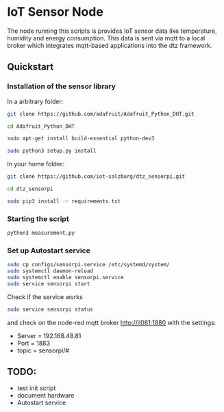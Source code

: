 
# IoT Sensor Node

The node running this scripts is provides IoT
sensor data like temperature, humidity and energy
consumption. This data is sent via mqtt to a
local broker which integrates mqtt-based applications
into the dtz framework.

## Quickstart

### Installation of the sensor library

In a arbitrary folder:

```bash
git clone https://github.com/adafruit/Adafruit_Python_DHT.git

cd Adafruit_Python_DHT

sudo apt-get install build-essential python-dev3

sudo python3 setup.py install
```

In your home folder:
    
```bash
git clone https://github.com/iot-salzburg/dtz_sensorpi.git

cd dtz_sensorpi

sudo pip3 install -r requirements.txt
```


### Starting the script
```bash
python3 measurement.py
```


### Set up Autostart service

```bash
sudo cp configs/sensorpi.service /etc/systemd/system/
sudo systemctl daemon-reload
sudo systemctl enable sensorpi.service
sudo service sensorpi start
```

Check if the service works

```bash
sudo service sensorpi status
```

and check on the node-red mqtt broker [http://il081:1880](http://il081:1880/)
with the settings:

* Server = 192.168.48.81
* Port = 1883
* topic = sensorpi/#



## TODO:

* test init script
* document hardware
* Autostart service
